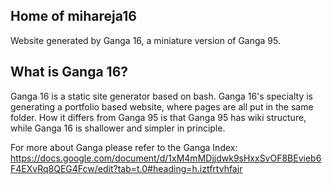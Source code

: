 ## Home of mihareja16

Website generated by Ganga 16, a miniature version of Ganga 95. 

## What is Ganga 16?

Ganga 16 is a static site generator based on bash. Ganga 16's specialty is generating a portfolio based website, where pages are all put in the same folder. How it differs from Ganga 95 is that Ganga 95 has wiki structure, while Ganga 16 is shallower and simpler in principle.

For more about Ganga please refer to the Ganga Index: https://docs.google.com/document/d/1xM4mMDjjdwk9sHxxSvOF8BEvieb6F4EXvRq8QEG4Fcw/edit?tab=t.0#heading=h.iztfrtvhfajr
